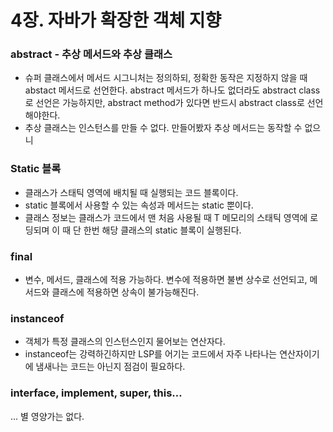 # 4장. 자바가 확장한 객체 지향

### abstract - 추상 메서드와 추상 클래스

* 슈퍼 클래스에서 메서드 시그니처는 정의하되, 정확한 동작은 지정하지 않을 때 abstact 메서드로 선언한다. abstract 메서드가 하나도 없더라도 abstract class로 선언은 가능하지만, abstract method가 있다면 반드시 abstract class로 선언해야한다.
* 추상 클래스는 인스턴스를 만들 수 없다. 만들어봤자 추상 메서드는 동작할 수 없으니

### Static 블록

* 클래스가 스태틱 영역에 배치될 때 실행되는 코드 블록이다.
* static 블록에서 사용할 수 있는 속성과 메서드는 static 뿐이다.
* 클래스 정보는 클래스가 코드에서 맨 처음 사용될 때 T 메모리의 스태틱 영역에 로딩되며 이 때 단 한번 해당 클래스의 static 블록이 실행된다.

### final

* 변수, 메서드, 클래스에 적용 가능하다. 변수에 적용하면 불변 상수로 선언되고, 메서드와 클래스에 적용하면 상속이 불가능해진다.

### instanceof

* 객체가 특정 클래스의 인스턴스인지 물어보는 연산자다.
* instanceof는 강력하긴하지만 LSP를 어기는 코드에서 자주 나타나는 연산자이기에 냄새나는 코드는 아닌지 점검이 필요하다.

### interface, implement, super, this…

… 별 영양가는 없다.

